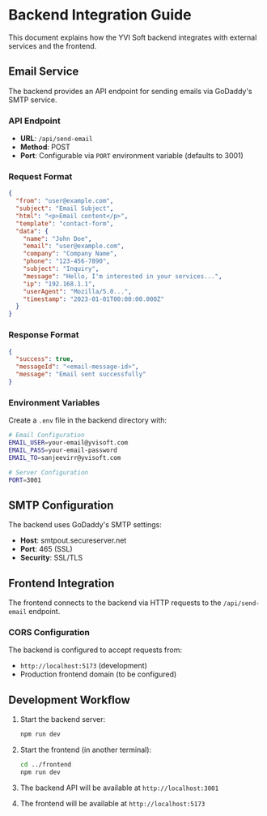 # Backend Integration Guide

This document explains how the YVI Soft backend integrates with external services and the frontend.

## Email Service

The backend provides an API endpoint for sending emails via GoDaddy's SMTP service.

### API Endpoint

- **URL**: `/api/send-email`
- **Method**: POST
- **Port**: Configurable via `PORT` environment variable (defaults to 3001)

### Request Format

```json
{
  "from": "user@example.com",
  "subject": "Email Subject",
  "html": "<p>Email content</p>",
  "template": "contact-form",
  "data": {
    "name": "John Doe",
    "email": "user@example.com",
    "company": "Company Name",
    "phone": "123-456-7890",
    "subject": "Inquiry",
    "message": "Hello, I'm interested in your services...",
    "ip": "192.168.1.1",
    "userAgent": "Mozilla/5.0...",
    "timestamp": "2023-01-01T00:00:00.000Z"
  }
}
```

### Response Format

```json
{
  "success": true,
  "messageId": "<email-message-id>",
  "message": "Email sent successfully"
}
```

### Environment Variables

Create a `.env` file in the backend directory with:

```bash
# Email Configuration
EMAIL_USER=your-email@yvisoft.com
EMAIL_PASS=your-email-password
EMAIL_TO=sanjeevirr@yvisoft.com

# Server Configuration
PORT=3001
```

## SMTP Configuration

The backend uses GoDaddy's SMTP settings:

- **Host**: smtpout.secureserver.net
- **Port**: 465 (SSL)
- **Security**: SSL/TLS

## Frontend Integration

The frontend connects to the backend via HTTP requests to the `/api/send-email` endpoint.

### CORS Configuration

The backend is configured to accept requests from:
- `http://localhost:5173` (development)
- Production frontend domain (to be configured)

## Development Workflow

1. Start the backend server:
   ```bash
   npm run dev
   ```

2. Start the frontend (in another terminal):
   ```bash
   cd ../frontend
   npm run dev
   ```

3. The backend API will be available at `http://localhost:3001`
4. The frontend will be available at `http://localhost:5173`